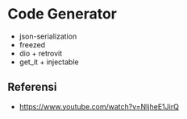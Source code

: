 # Code Generator

- json-serialization
- freezed
- dio + retrovit
- get_it + injectable


## Referensi
- https://www.youtube.com/watch?v=NIjheE1JirQ